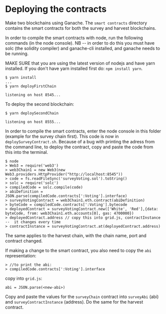 # Deploying the contracts
Make two blockchains using Ganache. The `smart contracts` directory contains the smart contracts for both the survey and harvest blockchains. 

In order to compile the smart contracts with node, run the following commands (in the node console). NB -- in order to do this you must have solc (the solidity compiler) and ganache-cli installed, and ganache needs to be running. 

MAKE SURE that you are using the latest version of nodejs and have yarn installed. If you don't have yarn installed first do: `npm install yarn`.
````
$ yarn install
...
$ yarn deployFirstChain

listening on host 8545...
````

To deploy the second blockchain: 
```
$ yarn deploySecondChain

listening on host 8555...
```


In order to compile the smart contracts, enter the node console in this folder (example for the survey chain first). This code is now in `deploySurveyContract.sh`. Because of a bug with printing the adress from the command line, to deploy the contract, copy and paste the code from this into the terminal.

````
$ node
> Web3 = require('web3')
> web3Chain1 = new Web3(new Web3.providers.HttpProvider("http://localhost:8545"))
> code = fs.readFileSync('surveyVoting.sol').toString()
> solc = require('solc')
> compiledCode = solc.compile(code)
> abiDefinition = JSON.parse(compiledCode.contracts[':Voting'].interface)
> surveyVotingContract = web3Chain1.eth.contract(abiDefinition)
> byteCode = compiledCode.contracts[':Voting'].bytecode
> deployedContract = surveyVotingContract.new(['White', 'Red'],{data: byteCode, from: web3Chain1.eth.accounts[0], gas: 4700000})
> deployedContract.address // copy this into grid.js, contractInstance --  it changes every time
> contractInstance = surveyVotingContract.at(deployedContract.address)
````

The same applies to the harvest chain, with the chain name, port and contract changed. 

If making a change to the smart contract, you also need to copy the `abi` representation:

````
> //to print the abi:
> compiledCode.contracts[':Voting'].interface
````

copy into `grid.js`:

````
abi = JSON.parse(<new-abi>)
````

Copy and paste the values for the `surveyChain` contract into `surveyAbi` (abi) and `surveyContractInstance` (address). Do the same for the harvest contract.


